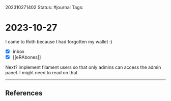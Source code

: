 202310271402
Status: #journal
Tags: 

# 2023-10-27

I came to Roth because I had forgotten my wallet :)
- [x] inbox
- [x] [[eRAbones]]

Next? implement filament users so that only admins can access the admin panel. I might need to read on that. 



---
## References
